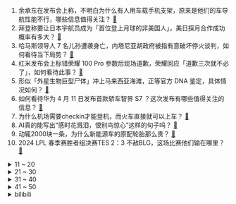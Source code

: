 1. 余承东在发布会上称，不明白为什么有人用车载手机支架，原来是他们的车导航性能不行，哪些信息值得关注？ [:link:](https://www.zhihu.com/question/652609579)
2. 拜登称要让日本宇航员成为「首位登上月球的非美国人」，美日探月合作成功概率有多大？ [:link:](https://www.zhihu.com/question/652603835)
3. 哈马斯领导人 7 名儿孙遭袭身亡，内塔尼亚胡政府被指有意破坏停火谈判，如何看待当下局势？ [:link:](https://www.zhihu.com/question/652572323)
4. 红米发布会上标错荣耀 100 Pro 参数后现场道歉，荣耀回应「道歉三次就不必了」，如何看待此事？ [:link:](https://www.zhihu.com/question/652571780)
5. 形似「外星生物巨型尸体」冲上马来西亚海滩，正等官方 DNA 鉴定，具体情况如何？ [:link:](https://www.zhihu.com/question/652577758)
6. 如何看待华为 4 月 11 日发布首款轿车智界 S7 ？这次发布有哪些值得关注的信息？ [:link:](https://www.zhihu.com/question/652490122)
7. 为什么机场需要checkin才能登机，而火车直接就可以上车？ [:link:](https://www.zhihu.com/question/650381090)
8. AI真的能写出“感时花溅泪，恨别鸟惊心”这样的句子吗？ [:link:](https://www.zhihu.com/question/648123502)
9. 动辄2000块一条，为什么新能源车的原配轮胎那么贵？ [:link:](https://www.zhihu.com/question/649915599)
10. 2024 LPL 春季赛胜者组决赛TES 2：3 不敌BLG，这场比赛他们输在哪里？ [:link:](https://www.zhihu.com/question/652643791)
<details>
<summary>11 ~ 20</summary>

11. 如何识别「赫鲁晓夫楼」、「筒子楼」与「老式单元楼」？ [:link:](https://www.zhihu.com/question/652609179)
12. 如何看待2024年4月10日《中共中央 国务院关于加强社区工作者队伍建设的意见》？ [:link:](https://www.zhihu.com/question/652521383)
13. 一个人将数学，物理，计算机科学三门功夫聚合在一起是否威力无穷？ [:link:](https://www.zhihu.com/question/27709256)
14. 如何评价《原神》近期陆续突破底层代码？ [:link:](https://www.zhihu.com/question/652576597)
15. 为什么绝大部分人都默认赵云是大帅哥？ [:link:](https://www.zhihu.com/question/364417243)
16. 如何评价全聚德？已经衰落了吗？ [:link:](https://www.zhihu.com/question/396679409)
17. 优秀的人因为什么原因而优秀？ [:link:](https://www.zhihu.com/question/21996010)
18. 波音再陷调查，又一吹哨人浮现，波音工程师指控波音 777、787 飞机存在制造缺陷，哪些信息值得关注？ [:link:](https://www.zhihu.com/question/652506117)
19. 2024 LPL 春季赛BLG VS TES，如何评价这场比赛？ [:link:](https://www.zhihu.com/question/652614177)
20. 网易发布致暴雪国服玩家的信，称「账号数据将被完整保留」，这是否意味着网易对暴雪国服回归「早有预料」？ [:link:](https://www.zhihu.com/question/652499716)
</details>
<details>
<summary>21 ~ 30</summary>

21. 此时此刻下窗外下着大雨，你最想做点什么？ [:link:](https://www.zhihu.com/question/647948523)
22. 40岁开始努力，来的及吗？ [:link:](https://www.zhihu.com/question/637663161)
23. 初到一个新单位当领导，是应该先主动解决问题，还是先和大家搞好关系？ [:link:](https://www.zhihu.com/question/652311299)
24. 连秦可卿和探春都能预感到贾府的衰败，为何贾母不能预知呢？ [:link:](https://www.zhihu.com/question/454745776)
25. 骁龙 8s Gen3 和骁龙 8 Gen3 有啥区别？ [:link:](https://www.zhihu.com/question/649766938)
26. 纽约汇市日元对美元汇率一度跌破 153，跌至约 34 年来最低位，这意味着什么？ [:link:](https://www.zhihu.com/question/652562563)
27. 土耳其宣布制裁以色列「直到加沙停火」，如何看待此举？将带来什么影响？ [:link:](https://www.zhihu.com/question/652455503)
28. 跟孩子妈妈总因为孩子教育问题吵架怎么办？ [:link:](https://www.zhihu.com/question/650714528)
29. 如何评价《一人之下》漫画 667（708）话？ [:link:](https://www.zhihu.com/question/652642934)
30. 大家说一说，什么运动最能交到合适的朋友，长期且交心? [:link:](https://www.zhihu.com/question/651745706)
</details>
<details>
<summary>31 ~ 40</summary>

31. 看《士兵突击》有哪些二刷才懂的细节? [:link:](https://www.zhihu.com/question/577734188)
32. 为什么猫总喜欢躲起来再突然出现吓你一跳？ [:link:](https://www.zhihu.com/question/652390668)
33. 我好像没法真心对别人发出赞叹，这种心理是正常的吗？我该怎么调适？ [:link:](https://www.zhihu.com/question/652006719)
34. 应届毕业生应该选择国企吗？为什么？ [:link:](https://www.zhihu.com/question/573410997)
35. 韩国国务总理韩德洙等多名政府高官同时请辞，发生了什么？将对韩国带来哪些影响？ [:link:](https://www.zhihu.com/question/652568102)
36. 乘联会发布3月销量数据，日系品牌份额13.8%，同比下降有2.2个百分点，如何看待这一数据？ [:link:](https://www.zhihu.com/question/652381174)
37. 如何评价泰兰德屠杀守望者的行为？ [:link:](https://www.zhihu.com/question/579495516)
38. 为什么蕾姆 cos 都像蕾姆，炮姐 cos 不像炮姐？ [:link:](https://www.zhihu.com/question/486225501)
39. 动物都有思想吗？ [:link:](https://www.zhihu.com/question/652425060)
40. 为何 16 至 18 岁阶段的孩子易发生「早恋」？如何从心理角度看待此事？有合理的干预/引导方式吗? [:link:](https://www.zhihu.com/question/652241912)
</details>
<details>
<summary>41 ~ 50</summary>

41. 历史上有哪些真实的祸从口出的事件？ [:link:](https://www.zhihu.com/question/36994899)
42. 为什么很多自行车爱好者，并不在意骑行速度？ [:link:](https://www.zhihu.com/question/650250990)
43. 余承东称很多车还要用手机支架，原来是导航性能不行，华为的车不需要支架，无需手机导航，哪些信息值得关注？ [:link:](https://www.zhihu.com/question/652634363)
44. 四月不减肥，五月徒伤悲，春天减肥你都做过哪些努力？ [:link:](https://www.zhihu.com/question/652504506)
45. 你见过最迷惑的行为是什么？ [:link:](https://www.zhihu.com/question/340069751)
46. 如何看待余承东称「华为智驾是现货不是期货，而且是最好的现货」？智界 S7 还搭载哪些华为黑科技？ [:link:](https://www.zhihu.com/question/652602877)
47. 如何看待 4 月 11 日召开的华为鸿蒙生态春季沟通会？有哪些值得关注的信息？ [:link:](https://www.zhihu.com/question/652598676)
48. 招商银行停发三年期、五年期大额存单产品，这意味着什么？其他银行会跟进吗？ [:link:](https://www.zhihu.com/question/652563340)
49. 孩子渐渐长大，却不喜欢跟我一起出去了，该怎么办？ [:link:](https://www.zhihu.com/question/650816624)
50. 如何看待2024年4月11日A股行情？ [:link:](https://www.zhihu.com/question/652466267)
</details><details>
<summary>bilibili</summary>

</details>